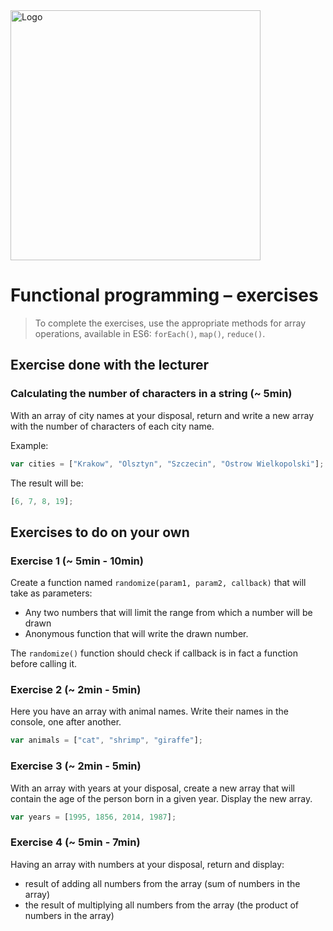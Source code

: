 <img alt="Logo" src="http://coderslab.pl/svg/logo-coderslab.svg" width="400">

# Functional programming &ndash; exercises
> To complete the exercises, use the appropriate methods for array operations, available in ES6: ```forEach()```, ```map()```, ```reduce()```.

## Exercise done with the lecturer

### Calculating the number of characters in a string  (~ 5min)

With an array of city names at your disposal, return and write a new array with the number of characters of each city name.

Example:
```JavaScript
var cities = ["Krakow", "Olsztyn", "Szczecin", "Ostrow Wielkopolski"];
```
The result will be:

```JavaScript
[6, 7, 8, 19];
```

## Exercises to do on your own

### Exercise 1 (~ 5min - 10min)

Create a function named ```randomize(param1, param2, callback)``` that will take as parameters:
* Any two numbers that will limit the range from which a number will be drawn
* Anonymous function that will write the drawn number.

The ```randomize()``` function should check if callback is in fact a function before calling it.

### Exercise 2 (~ 2min - 5min)

Here you have an array with animal names. Write their names in the console, one after another.

```JavaScript
var animals = ["cat", "shrimp", "giraffe"];
```

### Exercise 3 (~ 2min - 5min)

With an array with years at your disposal, create a new array that will contain the age of the person born in a given year. Display the new array.

```JavaScript
var years = [1995, 1856, 2014, 1987];
```

### Exercise 4 (~ 5min - 7min)

Having an array with numbers at your disposal, return and display:

*  result of adding all numbers from the array (sum of numbers in the array)
*  the result of multiplying all numbers from the array (the product of numbers in the array)
